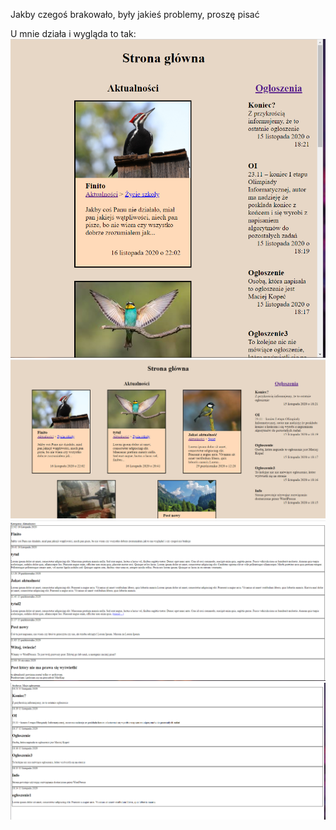 Jakby czegoś brakowało, były jakieś problemy, proszę pisać

U mnie działa i wygląda to tak:
![little](img/mobile.png)
![bigger](img/bigger.png)
![archiwa1](img/archiwa2.png)
![archiwa2](img/archiwa.png)